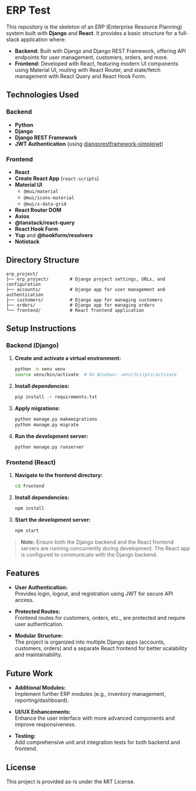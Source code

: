 
# ERP Test

This repository is the skeleton of an ERP (Enterprise Resource Planning) system built with **Django** and **React**. It provides a basic structure for a full-stack application where:

- **Backend:** Built with Django and Django REST Framework, offering API endpoints for user management, customers, orders, and more.
- **Frontend:** Developed with React, featuring modern UI components using Material UI, routing with React Router, and state/fetch management with React Query and React Hook Form.

## Technologies Used

### Backend
- **Python**
- **Django**
- **Django REST Framework**
- **JWT Authentication** (using [djangorestframework-simplejwt](https://github.com/jazzband/djangorestframework-simplejwt))

### Frontend
- **React**
- **Create React App** (`react-scripts`)
- **Material UI**
  - `@mui/material`
  - `@mui/icons-material`
  - `@mui/x-data-grid`
- **React Router DOM**
- **Axios**
- **@tanstack/react-query**
- **React Hook Form**
- **Yup** and **@hookform/resolvers**
- **Notistack**

## Directory Structure

```plaintext
erp_project/
├── erp_project/        # Django project settings, URLs, and configuration
├── accounts/           # Django app for user management and authentication
├── customers/          # Django app for managing customers
├── orders/             # Django app for managing orders
└── frontend/           # React frontend application
```

## Setup Instructions

### Backend (Django)

1. **Create and activate a virtual environment:**

   ```bash
   python -m venv venv
   source venv/bin/activate  # On Windows: venv\Scripts\activate
   ```

2. **Install dependencies:**

   ```bash
   pip install -r requirements.txt
   ```

3. **Apply migrations:**

   ```bash
   python manage.py makemigrations
   python manage.py migrate
   ```

4. **Run the development server:**

   ```bash
   python manage.py runserver
   ```

### Frontend (React)

1. **Navigate to the frontend directory:**

   ```bash
   cd frontend
   ```

2. **Install dependencies:**

   ```bash
   npm install
   ```

3. **Start the development server:**

   ```bash
   npm start
   ```

> **Note:** Ensure both the Django backend and the React frontend servers are running concurrently during development. The React app is configured to communicate with the Django backend.

## Features

- **User Authentication:**  
  Provides login, logout, and registration using JWT for secure API access.

- **Protected Routes:**  
  Frontend routes for customers, orders, etc., are protected and require user authentication.

- **Modular Structure:**  
  The project is organized into multiple Django apps (accounts, customers, orders) and a separate React frontend for better scalability and maintainability.

## Future Work

- **Additional Modules:**  
  Implement further ERP modules (e.g., inventory management, reporting/dashboard).

- **UI/UX Enhancements:**  
  Enhance the user interface with more advanced components and improve responsiveness.

- **Testing:**  
  Add comprehensive unit and integration tests for both backend and frontend.

## License

This project is provided as-is under the MIT License.